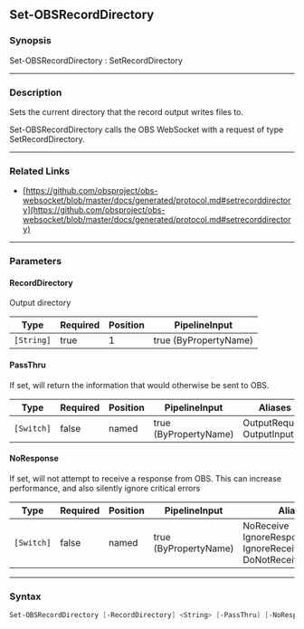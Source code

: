 Set-OBSRecordDirectory
----------------------

### Synopsis
Set-OBSRecordDirectory : SetRecordDirectory

---

### Description

Sets the current directory that the record output writes files to.

Set-OBSRecordDirectory calls the OBS WebSocket with a request of type SetRecordDirectory.

---

### Related Links
* [https://github.com/obsproject/obs-websocket/blob/master/docs/generated/protocol.md#setrecorddirectory](https://github.com/obsproject/obs-websocket/blob/master/docs/generated/protocol.md#setrecorddirectory)

---

### Parameters
#### **RecordDirectory**
Output directory

|Type      |Required|Position|PipelineInput        |
|----------|--------|--------|---------------------|
|`[String]`|true    |1       |true (ByPropertyName)|

#### **PassThru**
If set, will return the information that would otherwise be sent to OBS.

|Type      |Required|Position|PipelineInput        |Aliases                      |
|----------|--------|--------|---------------------|-----------------------------|
|`[Switch]`|false   |named   |true (ByPropertyName)|OutputRequest<br/>OutputInput|

#### **NoResponse**
If set, will not attempt to receive a response from OBS.
This can increase performance, and also silently ignore critical errors

|Type      |Required|Position|PipelineInput        |Aliases                                                                |
|----------|--------|--------|---------------------|-----------------------------------------------------------------------|
|`[Switch]`|false   |named   |true (ByPropertyName)|NoReceive<br/>IgnoreResponse<br/>IgnoreReceive<br/>DoNotReceiveResponse|

---

### Syntax
```PowerShell
Set-OBSRecordDirectory [-RecordDirectory] <String> [-PassThru] [-NoResponse] [<CommonParameters>]
```
